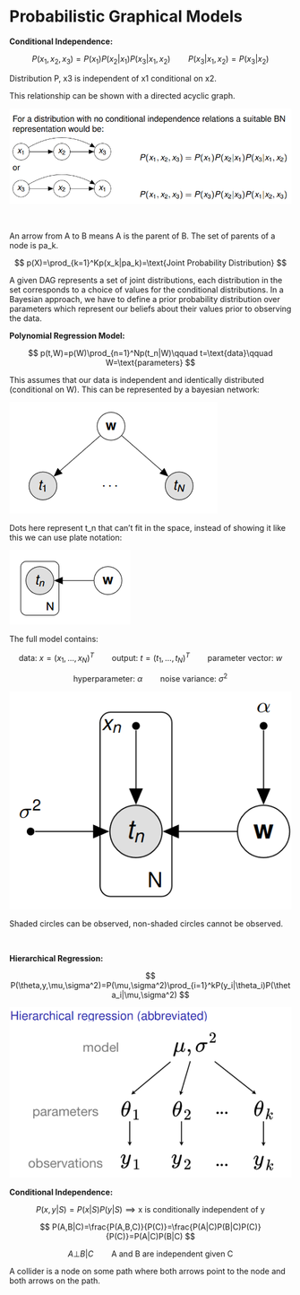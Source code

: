 # Probabilistic Graphical Models
**Conditional Independence:**

$$ P(x_1,x_2,x_3)=P(x_1)P(x_2|x_1)P(x_3|x_1,x_2)\qquad P(x_3|x_1,x_2)=P(x_3|x_2) $$

Distribution P, x3 is independent of x1 conditional on x2.

This relationship can be shown with a directed acyclic graph.

![Untitled](2b479abb_Untitled.png)

<br/>

An arrow from A to B means A is the parent of B. The set of parents of a node is pa_k.

$$ p(X)=\prod_{k=1}^Kp(x_k|pa_k)=\text{Joint Probability Distribution} $$

A given DAG represents a set of joint distributions, each distribution in the set corresponds to a choice of values for the conditional distributions. In a Bayesian approach, we have to define a prior probability distribution over parameters which represent our beliefs about their values prior to observing the data. 

**Polynomial Regression Model:**

$$ p(t,W)=p(W)\prod_{n=1}^Np(t_n|W)\qquad t=\text{data}\qquad W=\text{parameters} $$

This assumes that our data is independent and identically distributed (conditional on W). This can be represented by a bayesian network:

![Untitled](46168cf5_Untitled.png)

Dots here represent t_n that can’t fit in the space, instead of showing it like this we can use plate notation:

![Untitled](0123ba19_Untitled.png)

The full model contains:

$$ \text{data: }x=(x_1,...,x_N)^T \qquad \text{output: }t=(t_1,...,t_N)^T\qquad \text{parameter vector: }w $$

$$ \text{hyperparameter: }\alpha \qquad \text{noise variance: }\sigma^2 $$

![Untitled](bf977ebe_Untitled.png)

Shaded circles can be observed, non-shaded circles cannot be observed.

<br/>

**Hierarchical Regression:**

$$ P(\theta,y,\mu,\sigma^2)=P(\mu,\sigma^2)\prod_{i=1}^kP(y_i|\theta_i)P(\theta_i|\mu,\sigma^2) $$

![Untitled](2bc7b709_Untitled.png)

**Conditional Independence:**

$$ P(x,y|S)=P(x|S)P(y|S)\implies\text{x is conditionally independent of y} $$

$$ P(A,B|C)=\frac{P(A,B,C)}{P(C)}=\frac{P(A|C)P(B|C)P(C)}{P(C)}=P(A|C)P(B|C) $$

$$ A\bot B|C \qquad \text{A and B are independent given C} $$

A collider is a node on some path where both arrows point to the node and both arrows on the path.

